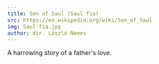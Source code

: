 ```yaml
---
title: Son of Saul (Saul fia)
src: https://en.wikipedia.org/wiki/Son_of_Saul
img: Saul-fia.jpg
author: dir. László Nemes
---
```


A harrowing story of a father's love.
